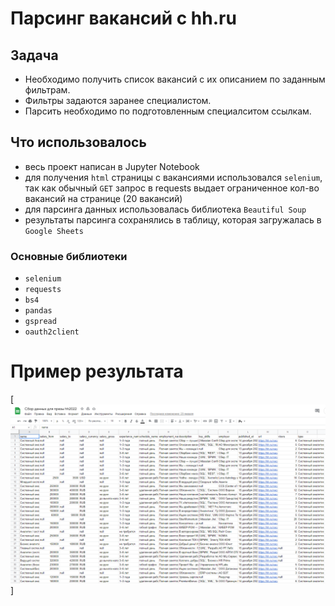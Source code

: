 # Парсинг вакансий с hh.ru
## Задача
- Необходимо получить список вакансий с их описанием по заданным фильтрам. 
- Фильтры задаются заранее специалистом.
- Парсить необходимо по подготовленным специалситом ссылкам.
## Что использовалось
- весь проект написан в Jupyter Notebook
- для получения ```html``` страницы с вакансиями использовался ```selenium```, так как обычный ```GET``` запрос в requests выдает ограниченное кол-во вакансий на странице (20 вакансий)
- для парсинга данных использовалась библиотека ```Beautiful Soup```
- результаты парсинга сохранялись в таблицу, которая загружалась в ```Google Sheets```
### Основные библиотеки
- ```selenium```
- ```requests```
- ```bs4```
- ```pandas```
- ```gspread```
- ```oauth2client```

# Пример результата
[![Пример выгрузки](https://github.com/GLaDOS070/personal_projects/blob/main/hh_vacancies_stats/%D0%BF%D1%80%D0%B8%D0%BC%D0%B5%D1%80%20%D0%B2%D1%8B%D0%B3%D1%80%D1%83%D0%B7%D0%BA%D0%B8.png)]
